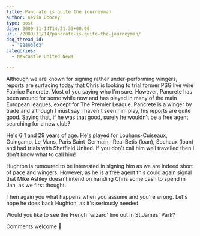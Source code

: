 ```yaml
---
title: Pancrate is quite the journeyman
author: Kevin Doocey
type: post
date: 2009-11-14T14:21:33+00:00
url: /2009/11/14/pancrate-is-quite-the-journeyman/
dsq_thread_id:
  - "92803863"
categories:
  - Newcastle United News

---
```

Although we are known for signing rather under-performing wingers, reports are surfacing today that Chris is looking to trial former PSG live wire Fabrice Pancrete. Most of you saying who I'm sure. However, Pancrete has been around for some while now and has played in many of the main European leagues, except for The Premier League. Pancrete is a winger by trade and  although I must say I haven't seen him play, his reports are quite good. Saying that, if he was that good, surely he wouldn't be a free agent searching for a new club?

He's 6'1 and 29 years of age. He's played for Louhans-Cuiseaux, Guingamp, Le Mans, Paris Saint-Germain,  Real Betis (loan), Sochaux (loan) and had trials with Sheffield United. If you don't call him well travelled then I don't know what to call him!

Hughton is rumoured to be interested in signing him as we are indeed short of pace and wingers. However, as he is a free agent this could again signal that Mike Ashley doesn't intend on handing Chris some cash to spend in Jan, as we first thought.

Then again you what happens when you assume and you're wrong. Let's hope he does back Hughton, as it's seriously needed.

Would you like to see the French 'wizard' line out in St.James' Park?

Comments welcome 🙂

